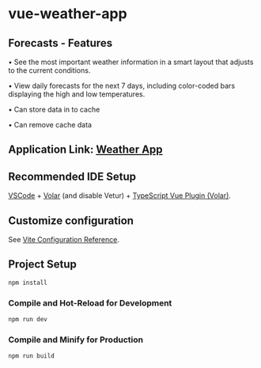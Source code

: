 # vue-weather-app

## Forecasts - Features


• See the most important weather information in a smart layout that adjusts to the current conditions.

• View daily forecasts for the next 7 days, including color-coded bars displaying the high and low temperatures.

• Can store data in to cache 

• Can remove cache data

## Application Link: [Weather App](https://myapp-weather-x.netlify.app/) 

## Recommended IDE Setup

[VSCode](https://code.visualstudio.com/) + [Volar](https://marketplace.visualstudio.com/items?itemName=Vue.volar) (and disable Vetur) + [TypeScript Vue Plugin (Volar)](https://marketplace.visualstudio.com/items?itemName=Vue.vscode-typescript-vue-plugin).

## Customize configuration

See [Vite Configuration Reference](https://vitejs.dev/config/).

## Project Setup

```sh
npm install
```

### Compile and Hot-Reload for Development

```sh
npm run dev
```

### Compile and Minify for Production

```sh
npm run build
```
